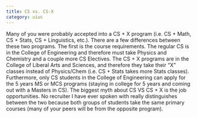 ```yaml
--- 
title: CS vs. CS-X
category: uiuc
---
```


Many of you were probably accepted into a CS + X program (i.e. CS + Math, CS + Stats, CS + Linguistics, etc.).
There are a few differences between these two programs. The first is the course requirements. 
The regular CS is in the College of Engineering and therefore must take Physics and Chemistry 
and a couple more CS Electives. The CS + X programs are in the College of Liberal Arts and Sciences, 
and therefore they take their “X” classes instead of Physics/Chem (i.e. CS + Stats takes more Stats 
classes). Furthermore, only CS students in the College of Engineering can apply for the 5 years MS or
MCS programs (staying in college for 5 years and coming out with a Masters in CS). The biggest myth 
about CS VS CS + X is the job opportunities. No recruiter I have ever spoken with really distinguishes 
between the two because both groups of students take the same primary courses (many of your peers will 
be from the opposite program). 
